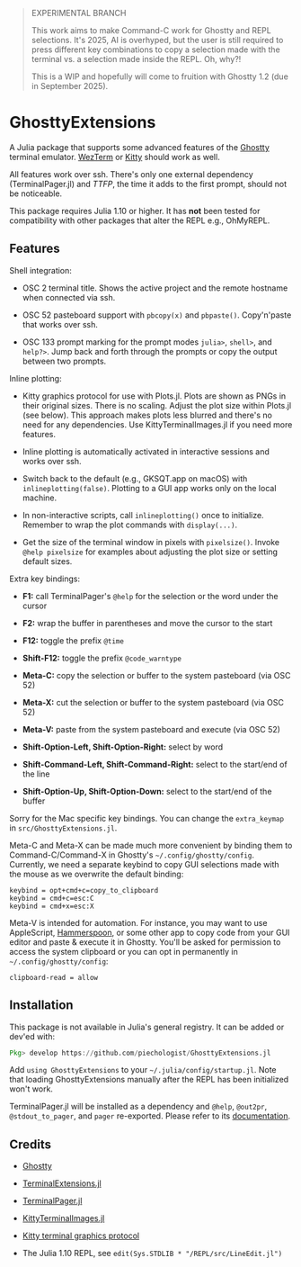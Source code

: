 > EXPERIMENTAL BRANCH
>
> This work aims to make Command-C work for Ghostty and REPL selections. It's 2025, AI is overhyped, but the user
> is still required to press different key combinations to copy a selection made with the terminal vs. a selection
> made inside the REPL. Oh, why?!
>
> This is a WIP and hopefully will come to fruition with Ghostty 1.2 (due in September 2025).

# GhosttyExtensions

A Julia package that supports some advanced features of the [Ghostty](https://ghostty.org) terminal emulator.
[WezTerm](https://wezfurlong.org/wezterm/index.html) or [Kitty](https://sw.kovidgoyal.net/kitty/) should work as well.

All features work over ssh. There's only one external dependency (TerminalPager.jl) and
_TTFP_, the time it adds to the first prompt, should not be noticeable.

This package requires Julia 1.10 or higher. It has **not** been tested for compatibility with
other packages that alter the REPL e.g., OhMyREPL.

## Features

Shell integration:

- OSC 2 terminal title.
  Shows the active project and the remote hostname when connected via ssh.

- OSC 52 pasteboard support with `pbcopy(x)` and `pbpaste()`.
  Copy'n'paste that works over ssh.

- OSC 133 prompt marking for the prompt modes `julia>`, `shell>`, and `help?>`.
  Jump back and forth through the prompts or copy the output between two prompts.

Inline plotting:

- Kitty graphics protocol for use with Plots.jl. Plots are shown as PNGs in their original
  sizes. There is no scaling. Adjust the plot size within Plots.jl (see below). This
  approach makes plots less blurred and there's no need for any dependencies. Use
  KittyTerminalImages.jl if you need more features.

- Inline plotting is automatically activated in interactive sessions and works over ssh.

- Switch back to the default (e.g., GKSQT.app on macOS) with `inlineplotting(false)`.
  Plotting to a GUI app works only on the local machine.

- In non-interactive scripts, call `inlineplotting()` once to initialize.
  Remember to wrap the plot commands with `display(...)`.

- Get the size of the terminal window in pixels with `pixelsize()`. Invoke `@help pixelsize`
  for examples about adjusting the plot size or setting default sizes.

Extra key bindings:

- **F1:** call TerminalPager's `@help` for the selection or the word under the cursor

- **F2:** wrap the buffer in parentheses and move the cursor to the start

- **F12:** toggle the prefix `@time`

- **Shift-F12:** toggle the prefix `@code_warntype`

- **Meta-C:** copy the selection or buffer to the system pasteboard (via OSC 52)

- **Meta-X:** cut the selection or buffer to the system pasteboard (via OSC 52)

- **Meta-V:** paste from the system pasteboard and execute (via OSC 52)

- **Shift-Option-Left, Shift-Option-Right:** select by word

- **Shift-Command-Left, Shift-Command-Right:** select to the start/end of the line

- **Shift-Option-Up, Shift-Option-Down:** select to the start/end of the buffer

Sorry for the Mac specific key bindings. You can change the `extra_keymap` in
`src/GhosttyExtensions.jl`.

Meta-C and Meta-X can be made much more convenient by binding them to Command-C/Command-X in
Ghostty's `~/.config/ghostty/config`. Currently, we need a separate keybind to copy GUI
selections made with the mouse as we overwrite the default binding:

```
keybind = opt+cmd+c=copy_to_clipboard
keybind = cmd+c=esc:C
keybind = cmd+x=esc:X
```

Meta-V is intended for automation. For instance, you may want to use AppleScript,
[Hammerspoon](https://hammerspoon.org), or some other app to copy code from your GUI editor
and paste & execute it in Ghostty. You'll be asked for permission to access the system
clipboard or you can opt in permanently in `~/.config/ghostty/config`:

```
clipboard-read = allow
```

## Installation

This package is not available in Julia's general registry. It can be added or dev'ed with:

```julia
Pkg> develop https://github.com/piechologist/GhosttyExtensions.jl
```

Add `using GhosttyExtensions` to your `~/.julia/config/startup.jl`. Note that loading
GhosttyExtensions manually after the REPL has been initialized won't work.

TerminalPager.jl will be installed as a dependency and `@help`, `@out2pr`,
`@stdout_to_pager`, and `pager` re-exported. Please refer to its
[documentation](https://ronisbr.github.io/TerminalPager.jl/stable/).

## Credits

- [Ghostty](https://github.com/ghostty-org/ghostty)

- [TerminalExtensions.jl](https://github.com/Keno/TerminalExtensions.jl)

- [TerminalPager.jl](https://github.com/ronisbr/TerminalPager.jl)

- [KittyTerminalImages.jl](https://github.com/simonschoelly/KittyTerminalImages.jl)

- [Kitty terminal graphics protocol](https://sw.kovidgoyal.net/kitty/graphics-protocol/)

- The Julia 1.10 REPL, see `edit(Sys.STDLIB * "/REPL/src/LineEdit.jl")`
